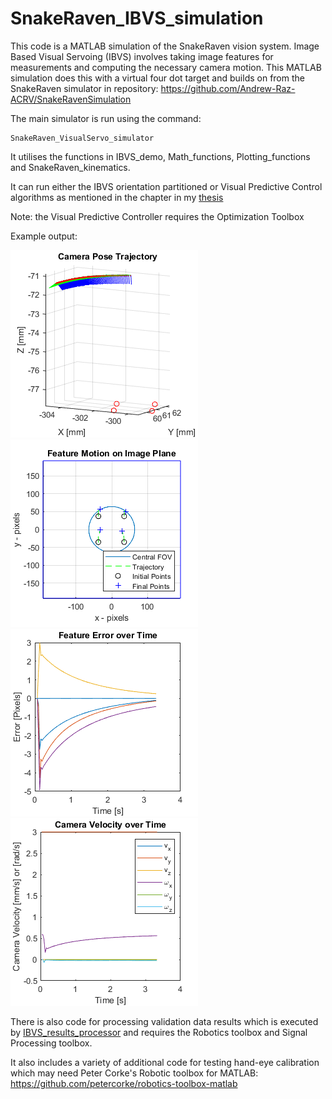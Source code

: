 # SnakeRaven_IBVS_simulation
This code is a MATLAB simulation of the SnakeRaven vision system. Image Based Visual Servoing (IBVS) involves taking image features for measurements and computing the necessary camera motion. This MATLAB simulation does this with a virtual four dot target and builds on from the SnakeRaven simulator in repository: https://github.com/Andrew-Raz-ACRV/SnakeRavenSimulation

The main simulator is run using the command: 
```
SnakeRaven_VisualServo_simulator
```
It utilises the functions in IBVS_demo, Math_functions, Plotting_functions and SnakeRaven_kinematics.

It can run either the IBVS orientation partitioned or Visual Predictive Control algorithms as mentioned in the chapter in my [thesis](https://eprints.qut.edu.au/235042/)

Note: the Visual Predictive Controller requires the Optimization Toolbox

Example output:

![alt text](https://github.com/Andrew-Raz-ACRV/SnakeRaven_IBVS_simulation/blob/main/ibvs3d.png)
![alt text](https://github.com/Andrew-Raz-ACRV/SnakeRaven_IBVS_simulation/blob/main/ibvse.png)
![alt text](https://github.com/Andrew-Raz-ACRV/SnakeRaven_IBVS_simulation/blob/main/ibvser.png)
![alt text](https://github.com/Andrew-Raz-ACRV/SnakeRaven_IBVS_simulation/blob/main/ibvsv.png)

There is also code for processing validation data results which is executed by [IBVS_results_processor](https://github.com/Andrew-Raz-ACRV/SnakeRaven_IBVS_simulation/tree/main/IBVS_result_processing) and requires the Robotics toolbox and Signal Processing toolbox.

It also includes a variety of additional code for testing hand-eye calibration which may need Peter Corke's Robotic toolbox for MATLAB: https://github.com/petercorke/robotics-toolbox-matlab
